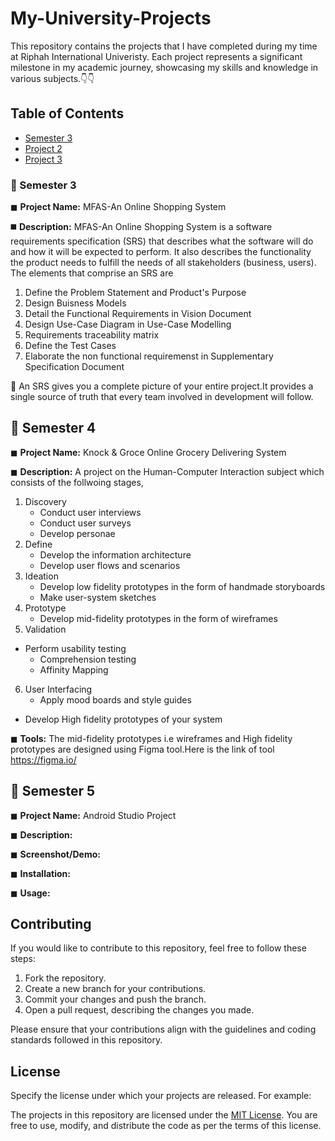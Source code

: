# My-University-Projects

This repository contains the projects that I have completed during my time at Riphah International Univeristy. Each project represents a significant milestone in my academic journey, showcasing my skills and knowledge in various subjects.👇👇

## Table of Contents

- [Semester 3](#semester-3)
- [Project 2](#project-2)
- [Project 3](#project-3)


### 🌟 Semester 3 

◼ **Project Name:** MFAS-An Online Shopping System

◼️ **Description:** MFAS-An Online Shopping System is a software requirements specification (SRS) that describes what the software will do and how it will be expected to perform. It also describes the functionality the product needs to fulfill the needs of all stakeholders (business, users).
The elements that comprise an SRS are
    
1. Define the Problem Statement and Product's Purpose
2. Design Buisness Models
3. Detail the Functional Requirements in Vision Document
4. Design Use-Case Diagram in Use-Case Modelling
5. Requirements traceability matrix
6. Define the Test Cases
7. Elaborate the non functional requiremenst in Supplementary Specification Document

🚀 An SRS gives you a complete picture of your entire project.It provides a single source of truth that every team involved in development will follow.


## 🌟 Semester 4

◼ **Project Name:** Knock & Groce Online Grocery Delivering System

◼ **Description:** A project on the Human-Computer Interaction subject which consists of the follwoing stages,

1.	Discovery
	* Conduct user interviews
	* Conduct user surveys
	* Develop personae 
2.	Define
	* Develop the information architecture 
	*	Develop user flows and scenarios
3.	Ideation
	* Develop low fidelity prototypes in the form of handmade storyboards
	*	Make user-system sketches
4.	Prototype 
	* Develop mid-fidelity prototypes in the form of wireframes 
5.	Validation
  * Perform usability testing 
 	* Comprehension testing
	* Affinity Mapping
6.	User Interfacing
	* Apply mood boards and style guides
  * Develop High fidelity prototypes of your system

◼ **Tools:** The mid-fidelity prototypes i.e wireframes and High fidelity prototypes are designed using Figma tool.Here is the link of tool https://figma.io/


## 🌟 Semester 5

◼ **Project Name:** Android Studio Project

◼ **Description:**  

◼ **Screenshot/Demo:**

◼ **Installation:**

◼ **Usage:**



## Contributing

If you would like to contribute to this repository, feel free to follow these steps:

1. Fork the repository.
2. Create a new branch for your contributions.
3. Commit your changes and push the branch.
4. Open a pull request, describing the changes you made.

Please ensure that your contributions align with the guidelines and coding standards followed in this repository.

## License

Specify the license under which your projects are released. For example:

The projects in this repository are licensed under the [MIT License](LICENSE.md). You are free to use, modify, and distribute the code as per the terms of this license.




